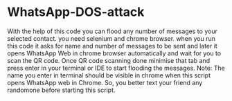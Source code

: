 # WhatsApp-DOS-attack
With the help of this code you can flood any number of messages to your selected contact.
you need selenium and chrome browser.
when you run this code it asks for name and number of messages to be sent and later it opens WhatsApp Web in chrome browser automatically and wait for you to scan the QR code.
Once QR code scanning done minimise that tab and press enter in your terminal or IDE to start flooding the messages.
Note: The name you enter in terminal should be visible in chrome when this script opens WhatsApp web in Chrome. So, you better text your friend any randomone before starting this script.
